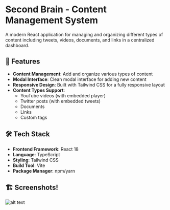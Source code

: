 # Second Brain - Content Management System

A modern React application for managing and organizing different types of content including tweets, videos, documents, and links in a centralized dashboard.

## 🚀 Features

- **Content Management**: Add and organize various types of content
- **Modal Interface**: Clean modal interface for adding new content
- **Responsive Design**: Built with Tailwind CSS for a fully responsive layout
- **Content Types Support**:
  - YouTube videos (with embedded player)
  - Twitter posts (with embedded tweets)
  - Documents
  - Links
  - Custom tags

## 🛠️ Tech Stack

- **Frontend Framework**: React 18
- **Language**: TypeScript
- **Styling**: Tailwind CSS
- **Build Tool**: Vite
- **Package Manager**: npm/yarn

## 🏗️ Screenshots!
![alt text](<Screenshot (157).png>)
